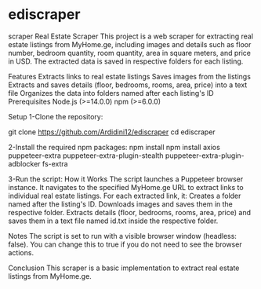 # ediscraper
scraper
Real Estate Scraper
This project is a web scraper for extracting real estate listings from MyHome.ge, including images and details such as floor number, bedroom quantity, room quantity, area in square meters, and price in USD. The extracted data is saved in respective folders for each listing.

Features
Extracts links to real estate listings
Saves images from the listings
Extracts and saves details (floor, bedrooms, rooms, area, price) into a text file
Organizes the data into folders named after each listing's ID
Prerequisites
Node.js (>=14.0.0)
npm (>=6.0.0)

Setup
1-Clone the repository:

git clone https://github.com/Ardidini12/ediscraper
cd ediscraper

2-Install the required npm packages:
npm install
npm install axios puppeteer-extra puppeteer-extra-plugin-stealth puppeteer-extra-plugin-adblocker fs-extra

3-Run the script:
How it Works
The script launches a Puppeteer browser instance.
It navigates to the specified MyHome.ge URL to extract links to individual real estate listings.
For each extracted link, it:
Creates a folder named after the listing's ID.
Downloads images and saves them in the respective folder.
Extracts details (floor, bedrooms, rooms, area, price) and saves them in a text file named id.txt inside the respective folder.

Notes
The script is set to run with a visible browser window (headless: false). You can change this to true if you do not need to see the browser actions.


Conclusion
This scraper is a basic implementation to extract real estate listings from MyHome.ge. 




